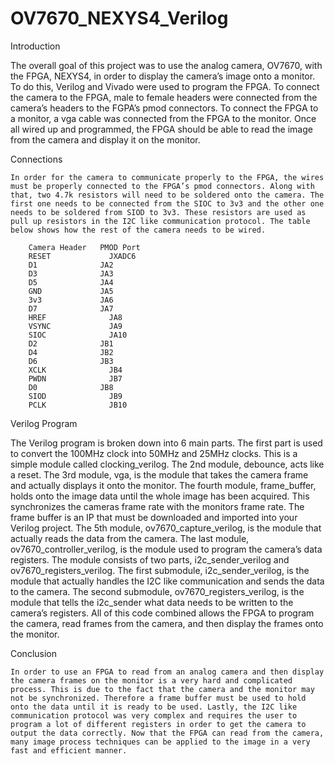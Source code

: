 # OV7670_NEXYS4_Verilog

Introduction

The overall goal of this project was to use the analog camera, OV7670, with the FPGA, NEXYS4, in order to display the camera’s image onto a monitor. To do this, Verilog and Vivado were used to program the FPGA. To connect the camera to the FPGA, male to female headers were connected from the camera’s headers to the FGPA’s pmod connectors. To connect the FPGA to a monitor, a vga cable was connected from the FPGA to the monitor. Once all wired up and programmed, the FPGA should be able to read the image from the camera and display it on the monitor.


Connections

	In order for the camera to communicate properly to the FPGA, the wires must be properly connected to the FPGA’s pmod connectors. Along with that, two 4.7k resistors will need to be soldered onto the camera. The first one needs to be connected from the SIOC to 3v3 and the other one needs to be soldered from SIOD to 3v3. These resistors are used as pull up resistors in the I2C like communication protocol. The table below shows how the rest of the camera needs to be wired.

        Camera Header   PMOD Port
        RESET	          JXADC6
        D1	            JA2
        D3	            JA3
        D5	            JA4
        GND	            JA5
        3v3	            JA6
        D7	            JA7
        HREF	          JA8
        VSYNC	          JA9
        SIOC	          JA10
        D2	            JB1
        D4	            JB2
        D6	            JB3
        XCLK	          JB4
        PWDN	          JB7
        D0	            JB8
        SIOD	          JB9
        PCLK	          JB10


Verilog Program

The Verilog program is broken down into 6 main parts. The first part is used to convert the 100MHz clock into 50MHz and 25MHz clocks. This is a simple module called clocking_verilog. The 2nd module, debounce, acts like a reset. The 3rd module, vga, is the module that takes the camera frame and actually displays it onto the monitor. The fourth module, frame_buffer, holds onto the image data until the whole image has been acquired. This synchronizes the cameras frame rate with the monitors frame rate. The frame buffer is an IP that must be downloaded and imported into your Verilog project. The 5th module, ov7670_capture_verilog, is the module that actually reads the data from the camera. The last module, ov7670_controller_verilog, is the module used to program the camera’s data registers. The module consists of two parts, i2c_sender_verilog and ov7670_registers_verilog. The first submodule, i2c_sender_verilog, is the module that actually handles the I2C like communication and sends the data to the camera. The second submodule, ov7670_registers_verilog, is the module that tells the i2c_sender what data needs to be written to the camera’s registers. All of this code combined allows the FPGA to program the camera, read frames from the camera, and then display the frames onto the monitor.

Conclusion

	In order to use an FPGA to read from an analog camera and then display the camera frames on the monitor is a very hard and complicated process. This is due to the fact that the camera and the monitor may not be synchronized. Therefore a frame buffer must be used to hold onto the data until it is ready to be used. Lastly, the I2C like communication protocol was very complex and requires the user to program a lot of different registers in order to get the camera to output the data correctly. Now that the FPGA can read from the camera, many image process techniques can be applied to the image in a very fast and efficient manner. 
